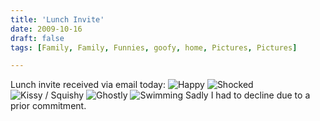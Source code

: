 ```yaml
---
title: 'Lunch Invite'
date: 2009-10-16
draft: false
tags: [Family, Family, Funnies, goofy, home, Pictures, Pictures]

---
```


Lunch invite received via email today: ![Happy](https://chrisenns.com/wp-content/uploads/2009/10/Photo-on-2009-10-16-at-09.42-2-300x225.jpg "Happy") ![Shocked](https://chrisenns.com/wp-content/uploads/2009/10/Photo-on-2009-10-16-at-09.42-3-300x225.jpg "Shocked") ![Kissy / Squishy](https://chrisenns.com/wp-content/uploads/2009/10/Photo-on-2009-10-16-at-09.43-300x225.jpg "Kissy / Squishy") ![Ghostly](https://chrisenns.com/wp-content/uploads/2009/10/Photo-on-2009-10-16-at-09.49-300x225.jpg "Ghostly") ![Swimming](https://chrisenns.com/wp-content/uploads/2009/10/Photo-on-2009-10-16-at-09.46-3-300x225.jpg "Swimming") Sadly I had to decline due to a prior commitment.